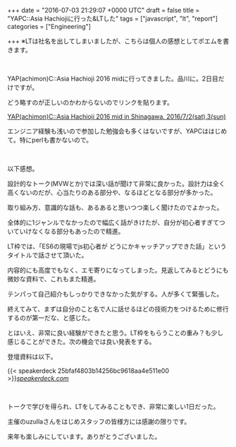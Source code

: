 
+++
date = "2016-07-03 21:29:07 +0000 UTC"
draft = false
title = "YAPC::Asia Hachiojiに行った&LTした"
tags = ["javascript", "lt", "report"]
categories = ["Engineering"]

+++
※LTは社名を出してしまいましたが、こちらは個人の感想としてポエムを書きます。

<br/>

YAP(achimon)C::Asia Hachioji 2016 midに行ってきました。品川に。2日目だけですが。

どう略すのが正しいのかわからないのでリンクを貼ります。

[YAP(achimon)C::Asia Hachioji 2016 mid in Shinagawa. 2016/7/2(sat),3(sun)](http://yapcasia8oji-2016mid.hachiojipm.org/)

エンジニア経験も浅いので参加した勉強会も多くはないですが、YAPCははじめて。特にperlも書かないので。

<br/>

以下感想。

設計的なトーク(MVWとか)では深い話が聞けて非常に良かった。設計力は全く高くないのだが、心当たりのある部分や、なるほどとなる部分が多かった。

取り組み方、意識的な話も、あるあると思いつつ楽しく聞けたのでよかった。

全体的に1ジャンルでなかったので幅広く話がきけたが、自分が初心者すぎてついていけなくなる部分もあったので精進。

LT枠では、「ES6の現場でjs初心者が どうにかキャッチアップできた話」というタイトルで話させて頂いた。

内容的にも高度でもなく、エモ寄りになってしまった。見返してみるとどうにも微妙な資料で、これもまた精進。

テンパって自己紹介もしっかりできなかった気がする。人が多くて緊張した。

終えてみて、まずは自分のこと名で人に話せるほどの技術力をつけるために修行するのが第一だな、と感じた。

とはいえ、非常に良い経験ができたと思う。LT枠をもらうことの重み？も少し感じることができた。次の機会では良い発表をする。

登壇資料は以下。

{{< speakerdeck 25bfaf4803b14256bc9618aa4e511e00 >}}<cite class="hatena-citation"><a href="https://speakerdeck.com/yutaszk/es6falsexian-chang-tejschu-xin-zhe-ka-tounikakiyatutiatuhutekitahua">speakerdeck.com</a></cite>

<br/>

トークで学びを得られ、LTをしてみることもでき、非常に楽しい1日だった。

主催のuzullaさんをはじめスタッフの皆様方には感謝の限りです。

来年も楽しみにしています。ありがとうございました。


